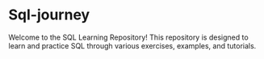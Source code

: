 # Sql-journey
Welcome to the SQL Learning Repository! This repository is designed to learn and practice SQL through various exercises, examples, and tutorials.
